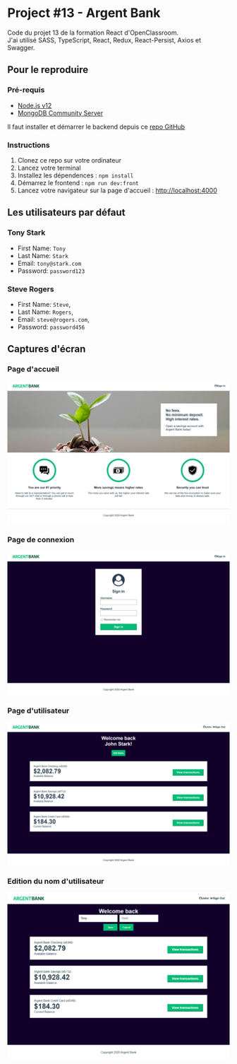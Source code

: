 # Project #13 - Argent Bank

Code du projet 13 de la formation React d'OpenClassroom. \
J'ai utilisé SASS, TypeScript, React, Redux, React-Persist, Axios et Swagger.

## Pour le reproduire

### Pré-requis

- [Node.js v12](https://nodejs.org/en/)
- [MongoDB Community Server](https://www.mongodb.com/try/download/community)

Il faut installer et démarrer le backend depuis ce [repo GitHub](https://github.com/OpenClassrooms-Student-Center/Project-10-Bank-API)

### Instructions

1. Clonez ce repo sur votre ordinateur
1. Lancez votre terminal
1. Installez les dépendences : `npm install`
1. Démarrez le frontend : `npm run dev:front`
1. Lancez votre navigateur sur la page d'accueil : [http://localhost:4000](http://localhost:4000)

## Les utilisateurs par défaut

### Tony Stark

- First Name: `Tony`
- Last Name: `Stark`
- Email: `tony@stark.com`
- Password: `password123`

### Steve Rogers

- First Name: `Steve`,
- Last Name: `Rogers`,
- Email: `steve@rogers.com`,
- Password: `password456`

## Captures d'écran

### Page d'accueil

![capture d'écran de la page d'accueil](./docs/landing.png)

### Page de connexion

![capture d'écran de la page de connexion](./docs/sign-in.png)

### Page d'utilisateur

![capture d'écran de la page d'utilisateur](./docs/user.png)

### Edition du nom d'utilisateur

![capture d'écran de l'édition du nom de l'utilisateur](./docs/edit.png)
